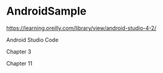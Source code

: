 # AndroidSample
https://learning.oreilly.com/library/view/android-studio-4-2/

Android Studio Code

Chapter 3  

Chapter 11
